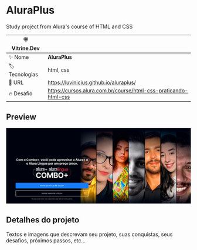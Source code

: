 # AluraPlus
Study project from Alura's course of HTML and CSS 

| :placard: Vitrine.Dev |     |
| -------------  | --- |
| :sparkles: Nome        | **AluraPlus**
| :label: Tecnologias | html, css
| :rocket: URL         | https://luvinicius.github.io/aluraplus/
| :fire: Desafio     | https://cursos.alura.com.br/course/html-css-praticando-html-css

## Preview

![](https://github.com/luvinicius/aluraplus/blob/main/vitrine.png?raw=true#vitrinedev)

## Detalhes do projeto

Textos e imagens que descrevam seu projeto, suas conquistas, seus desafios, próximos passos, etc...
